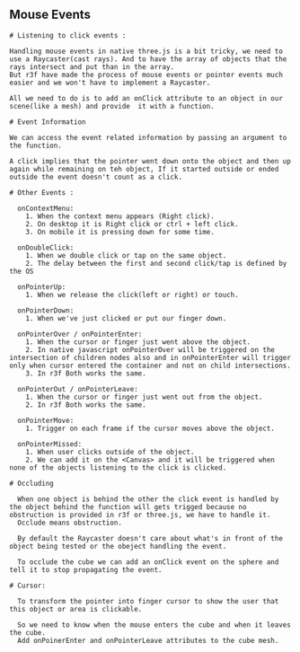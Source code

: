 ## Mouse Events

    # Listening to click events :

    Handling mouse events in native three.js is a bit tricky, we need to use a Raycaster(cast rays). And to have the array of objects that the rays intersect and put than in the array.
    But r3f have made the process of mouse events or pointer events much easier and we won't have to implement a Raycaster.

    All we need to do is to add an onClick attribute to an object in our scene(like a mesh) and provide  it with a function.

    # Event Information

    We can access the event related information by passing an argument to the function.

    A click implies that the pointer went down onto the object and then up again while remaining on teh object, If it started outside or ended outside the event doesn't count as a click.

    # Other Events :

      onContextMenu:
        1. When the context menu appears (Right click).
        2. On desktop it is Right click or ctrl + left click.
        3. On mobile it is pressing down for some time.

      onDoubleClick:
        1. When we double click or tap on the same object.
        2. The delay between the first and second click/tap is defined by the OS

      onPointerUp:
        1. When we release the click(left or right) or touch.

      onPointerDown:
        1. When we've just clicked or put our finger down.

      onPointerOver / onPointerEnter:
        1. When the cursor or finger just went above the object.
        2. In native javascript onPointerOver will be triggered on the intersection of children nodes also and in onPointerEnter will trigger only when cursor entered the container and not on child intersections.
        3. In r3f Both works the same.

      onPointerOut / onPointerLeave:
        1. When the cursor or finger just went out from the object.
        2. In r3f Both works the same.

      onPointerMove:
        1. Trigger on each frame if the cursor moves above the object.

      onPointerMissed:
        1. When user clicks outside of the object.
        2. We can add it on the <Canvas> and it will be triggered when none of the objects listening to the click is clicked.

    # Occluding

      When one object is behind the other the click event is handled by the object behind the function will gets trigged because no obstruction is provided in r3f or three.js, we have to handle it.
      Occlude means obstruction.

      By default the Raycaster doesn't care about what's in front of the object being tested or the obeject handling the event.

      To occlude the cube we can add an onClick event on the sphere and tell it to stop propagating the event.

    # Cursor:

      To transform the pointer into finger cursor to show the user that this object or area is clickable.

      So we need to know when the mouse enters the cube and when it leaves the cube.
      Add onPoinerEnter and onPointerLeave attributes to the cube mesh.
